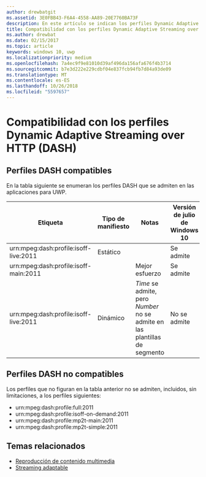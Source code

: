 ```yaml
---
author: drewbatgit
ms.assetid: 3E0FBB43-F6A4-4558-AA89-20E7760BA73F
description: En este artículo se indican los perfiles Dynamic Adaptive Streaming over HTTP (DASH) compatibles con las aplicaciones para UWP.
title: Compatibilidad con los perfiles Dynamic Adaptive Streaming over HTTP (DASH)
ms.author: drewbat
ms.date: 02/15/2017
ms.topic: article
keywords: windows 10, uwp
ms.localizationpriority: medium
ms.openlocfilehash: 7a4ec9f9e81010d39af496da156afa676f4b3714
ms.sourcegitcommit: b7e3d222e229cdbf04e837fcb94fb7d84a93de09
ms.translationtype: MT
ms.contentlocale: es-ES
ms.lasthandoff: 10/26/2018
ms.locfileid: "5597657"
---
```

# <a name="dynamic-adaptive-streaming-over-http-dash-profile-support"></a>Compatibilidad con los perfiles Dynamic Adaptive Streaming over HTTP (DASH)


## <a name="supported-dash-profiles"></a>Perfiles DASH compatibles
En la tabla siguiente se enumeran los perfiles DASH que se admiten en las aplicaciones para UWP.

|Etiqueta | Tipo de manifiesto | Notas|Versión de julio de Windows 10|Windows 10, versión 1511|Windows 10, versión 1607 |Windows 10, versión 1607 |Windows 10, versión 1703|
|----------------|------|-------|-----------|--------------|---------|-------|--------|
|urn:mpeg&#58;dash:profile:isoff-live:2011 | Estático |     |Se admite            |  Se admite              | Se admite        |Se admite| Compatible|
|urn:mpeg&#58;dash:profile:isoff-main:2011 |        | Mejor esfuerzo | Se admite            |  Se admite              | Se admite        |Se admite| Compatible|
|urn:mpeg&#58;dash:profile:isoff-live:2011 | Dinámico | $Time$ se admite, pero $Number$ no se admite en las plantillas de segmento | No se admite            | No se admite              | No se admite        |No se admite| Compatible|


## <a name="unsupported-dash-profiles"></a>Perfiles DASH no compatibles
Los perfiles que no figuran en la tabla anterior no se admiten, incluidos, sin limitaciones, a los perfiles siguientes:

* urn:mpeg&#58;dash:profile:full:2011
* urn:mpeg&#58;dash:profile:isoff-on-demand:2011
* urn:mpeg&#58;dash:profile:mp2t-main:2011
* urn:mpeg&#58;dash:profile:mp2t-simple:2011


## <a name="related-topics"></a>Temas relacionados

* [Reproducción de contenido multimedia](media-playback.md)
* [Streaming adaptable](adaptive-streaming.md)
 

 




